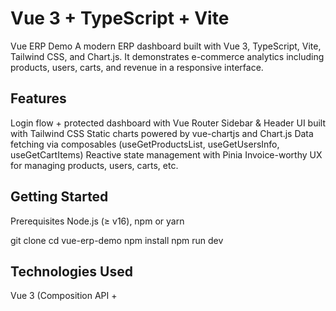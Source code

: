 # Vue 3 + TypeScript + Vite

Vue ERP Demo
A modern ERP dashboard built with Vue 3, TypeScript, Vite, Tailwind CSS, and Chart.js.
It demonstrates e-commerce analytics including products, users, carts, and revenue in a responsive interface.

## Features

Login flow + protected dashboard with Vue Router
Sidebar & Header UI built with Tailwind CSS
Static charts powered by vue-chartjs and Chart.js
Data fetching via composables (useGetProductsList, useGetUsersInfo, useGetCartItems)
Reactive state management with Pinia
Invoice-worthy UX for managing products, users, carts, etc.

## Getting Started
Prerequisites
Node.js (≥ v16), npm or yarn

git clone <repo-url>
cd vue-erp-demo
npm install
npm run dev

## Technologies Used
Vue 3 (Composition API + <script setup>)
TypeScript for type safety
Tailwind CSS for utility-first styling
Heroicons & Headless UI for UI elements
vue-chartjs + Chart.js for data visualizations
Pinia for reactive state management
Vite for blazing-fast development
axios for API calls (wrapped in composables)

## API Endpoints
| Resource | Endpoint    | Example                          |
| -------- | ----------- | -------------------------------- |
| Products | `/products` | `https://dummyjson.com/products` |
| Users    | `/users`    | `https://dummyjson.com/users`    |
| Carts    | `/carts`    | `https://dummyjson.com/carts`    |

## Overview
![Screenshot](images/1.png)
![Screenshot](images/2.png)
![Screenshot](images/3.png)
![Screenshot](images/4.png)
![Screenshot](images/5.png)

